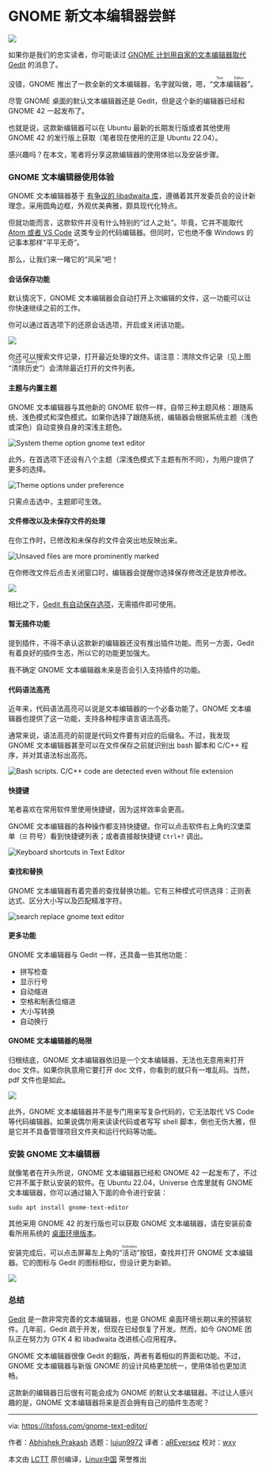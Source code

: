 [#]: subject: "Hands on With GNOME’s New Text Editor for Linux Users"
[#]: via: "https://itsfoss.com/gnome-text-editor/"
[#]: author: "Abhishek Prakash https://itsfoss.com/author/abhishek/"
[#]: collector: "lujun9972"
[#]: translator: "aREversez"
[#]: reviewer: "wxy"
[#]: publisher: "wxy"
[#]: url: "https://linux.cn/article-14588-1.html"

GNOME 新文本编辑器尝鲜
======

![](https://img.linux.net.cn/data/attachment/album/202205/13/144247g8w8v9clwdcaagw1.png)

如果你是我们的忠实读者，你可能读过 [GNOME 计划用自家的文本编辑器取代 Gedit][1] 的消息了。

没错，GNOME 推出了一款全新的文本编辑器，名字就叫做，嗯，“<ruby>文本编辑器<rt>Text Editor</rt></ruby>”。

尽管 GNOME 桌面的默认文本编辑器还是 Gedit，但是这个新的编辑器已经和 GNOME 42 一起发布了。

也就是说，这款新编辑器可以在 Ubuntu 最新的长期发行版或者其他使用 GNOME 42 的发行版上获取（笔者现在使用的正是 Ubuntu 22.04）。

感兴趣吗？在本文，笔者将分享这款编辑器的使用体验以及安装步骤。

### GNOME 文本编辑器使用体验

GNOME 文本编辑器基于 [有争议的 libadwaita 库][3]，遵循着其开发委员会的设计新理念，采用圆角边框，外观优美典雅，颇具现代化特点。

但就功能而言，这款软件并没有什么特别的“过人之处”。毕竟，它并不能取代 [Atom 或者 VS Code][4] 这类专业的代码编辑器。但同时，它也绝不像 Windows 的记事本那样“平平无奇”。

那么，让我们来一睹它的“风采”吧！

#### 会话保存功能

默认情况下，GNOME 文本编辑器会自动打开上次编辑的文件，这一功能可以让你快速继续之前的工作。

你可以通过首选项下的还原会话选项，开启或关闭该功能。

![][5]

你还可以搜索文件记录，打开最近处理的文件。请注意：清除文件记录（见上图 “<ruby>清除历史<rt>Clear History</rt></ruby>”）会清除最近打开的文件列表。

#### 主题与内置主题

GNOME 文本编辑器与其他新的 GNOME 软件一样，自带三种主题风格：跟随系统、浅色模式和深色模式。如果你选择了跟随系统，编辑器会根据系统主题（浅色或深色）自动变换自身的深浅主题色。

![System theme option gnome text editor][6]

此外，在首选项下还设有八个主题（深浅色模式下主题有所不同），为用户提供了更多的选择。

![Theme options under preference][7]

只需点击选中，主题即可生效。

#### 文件修改以及未保存文件的处理

在你工作时，已修改和未保存的文件会突出地反映出来。

![Unsaved files are more prominently marked][8]

在你修改文件后点击关闭窗口时，编辑器会提醒你选择保存修改还是放弃修改。

![][9]

相比之下，[Gedit 有自动保存选项][10]，无需插件即可使用。

#### 暂无插件功能

提到插件，不得不承认这款新的编辑器还没有推出插件功能。而另一方面，Gedit 有着良好的插件生态，所以它的功能更加强大。

我不确定 GNOME 文本编辑器未来是否会引入支持插件的功能。

#### 代码语法高亮

近年来，代码语法高亮可以说是文本编辑器的一个必备功能了。GNOME 文本编辑器也提供了这一功能，支持各种程序语言语法高亮。

通常来说，语法高亮的前提是代码文件要有对应的后缀名。不过，我发现 GNOME 文本编辑器甚至可以在文件保存之前就识别出 bash 脚本和 C/C++ 程序，并对其语法标出高亮。

![Bash scripts. C/C++ code are detected even without file extension][11]

#### 快捷键

笔者喜欢在常用软件里使用快捷键，因为这样效率会更高。

GNOME 文本编辑器的各种操作都支持快捷键。你可以点击软件右上角的汉堡菜单（`☰` 符号）看到快捷键列表；或者直接敲快捷键 `Ctrl+?` 调出。

![Keyboard shortcuts in Text Editor][12]

#### 查找和替换

GNOME 文本编辑器有着完善的查找替换功能。它有三种模式可供选择：正则表达式、区分大小写以及匹配精准字符。

![search replace gnome text editor][13]

#### 更多功能

GNOME 文本编辑器与 Gedit 一样，还具备一些其他功能：

  * 拼写检查
  * 显示行号
  * 自动缩进
  * 空格和制表位缩进
  * 大小写转换
  * 自动换行

#### GNOME 文本编辑器的局限

归根结底，GNOME 文本编辑器依旧是一个文本编辑器，无法也无意用来打开 doc 文件。如果你执意用它要打开 doc 文件，你看到的就只有一堆乱码。当然，pdf 文件也是如此。

![][14]

此外，GNOME 文本编辑器并不是专门用来写复杂代码的，它无法取代 VS Code 等代码编辑器。如果说偶尔用来读读代码或者写写 shell 脚本，倒也无伤大雅，但是它并不具备管理项目文件夹和运行代码等功能。

### 安装 GNOME 文本编辑器

就像笔者在开头所说，GNOME 文本编辑器已经和 GNOME 42 一起发布了，不过它并不属于默认安装的软件。在 Ubuntu 22.04，Universe 仓库里就有 GNOME 文本编辑器，你可以通过输入下面的命令进行安装：

```
sudo apt install gnome-text-editor
```

其他采用 GNOME 42 的发行版也可以获取 GNOME 文本编辑器，请在安装前查看所用系统的 [桌面环境版本][15]。

安装完成后，可以点击屏幕左上角的“<ruby>活动<rt>Activities</rt></ruby>”按钮，查找并打开 GNOME 文本编辑器。它的图标与 Gedit 的图标相似，但设计更为新颖。

![][16]

### 总结

[Gedit][17] 是一款非常完善的文本编辑器，也是 GNOME 桌面环境长期以来的预装软件。几年前，Gedit 疏于开发，但现在已经恢复了开发。然而，如今 GNOME 团队正在努力为 GTK 4 和 libadwaita 改进核心应用程序。

GNOME 文本编辑器很像 Gedit 的翻版，两者有着相似的界面和功能。不过，GNOME 文本编辑器与新版 GNOME 的设计风格更加统一，使用体验也更加流畅。

这款新的编辑器日后很有可能会成为 GNOME 的默认文本编辑器。不过让人感兴趣的是，GNOME 文本编辑器将来是否会拥有自己的插件生态呢？

--------------------------------------------------------------------------------

via: https://itsfoss.com/gnome-text-editor/

作者：[Abhishek Prakash][a]
选题：[lujun9972][b]
译者：[aREversez](https://github.com/aREversez)
校对：[wxy](https://github.com/wxy)

本文由 [LCTT](https://github.com/LCTT/TranslateProject) 原创编译，[Linux中国](https://linux.cn/) 荣誉推出

[a]: https://itsfoss.com/author/abhishek/
[b]: https://github.com/lujun9972
[1]: https://linux.cn/article-14060-1.html
[2]: https://itsfoss.com/ubuntu-22-04-release-features/
[3]: https://news.itsfoss.com/gnome-libadwaita-library/
[4]: https://itsfoss.com/visual-studio-code-vs-atom/
[5]: https://itsfoss.com/wp-content/uploads/2022/04/restore-session-option-gnome-text-editor-1.png
[6]: https://itsfoss.com/wp-content/uploads/2022/04/system-theme-option-gnome-text-editor-800x560.png
[7]: https://itsfoss.com/wp-content/uploads/2022/04/theme-options-gnome-text-editor.png
[8]: https://itsfoss.com/wp-content/uploads/2022/04/unsaved-file-gnome-text-editor-800x481.png
[9]: https://itsfoss.com/wp-content/uploads/2022/04/save-prompt-gnome-text-editor.png
[10]: https://itsfoss.com/how-to-enable-auto-save-feature-in-gedit/
[11]: https://itsfoss.com/wp-content/uploads/2022/04/syntax-highlight-gnome-text-editor.png
[12]: https://itsfoss.com/wp-content/uploads/2022/04/keyboard-shortcuts-gnome-text-editor-800x637.png
[13]: https://itsfoss.com/wp-content/uploads/2022/04/search-replace-gnome-text-editor-800x477.png
[14]: https://itsfoss.com/wp-content/uploads/2022/04/doc-in-gnome-text-editor-800x485.png
[15]: https://itsfoss.com/find-desktop-environment/
[16]: https://itsfoss.com/wp-content/uploads/2022/04/new-gnome-text-editor.png
[17]: https://wiki.gnome.org/Apps/Gedit
